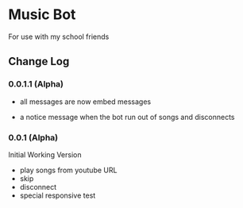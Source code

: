 # Music Bot
For use with my school friends

## Change Log
### 0.0.1.1 (Alpha)
* all messages are now embed messages
+ a notice message when the bot run out of songs and disconnects

### 0.0.1 (Alpha)
Initial Working Version
+ play songs from youtube URL
+ skip
+ disconnect
+ special responsive test